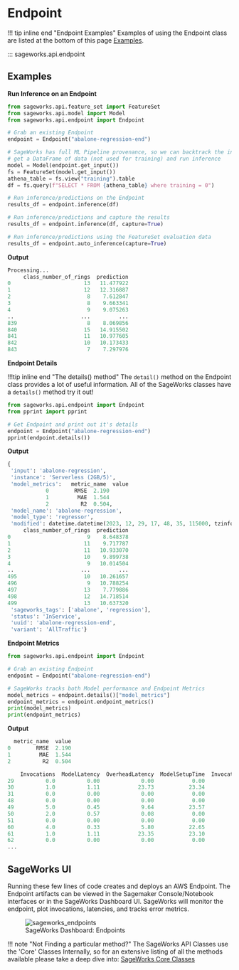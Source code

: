 # Endpoint

!!! tip inline end "Endpoint Examples"
    Examples of using the Endpoint class are listed at the bottom of this page [Examples](#examples).
    
::: sageworks.api.endpoint


## Examples

**Run Inference on an Endpoint**

```py title="endpoint_inference.py"
from sageworks.api.feature_set import FeatureSet
from sageworks.api.model import Model
from sageworks.api.endpoint import Endpoint

# Grab an existing Endpoint
endpoint = Endpoint("abalone-regression-end")

# SageWorks has full ML Pipeline provenance, so we can backtrack the inputs,
# get a DataFrame of data (not used for training) and run inference
model = Model(endpoint.get_input())
fs = FeatureSet(model.get_input())
athena_table = fs.view("training").table
df = fs.query(f"SELECT * FROM {athena_table} where training = 0")

# Run inference/predictions on the Endpoint
results_df = endpoint.inference(df)

# Run inference/predictions and capture the results
results_df = endpoint.inference(df, capture=True)

# Run inference/predictions using the FeatureSet evaluation data
results_df = endpoint.auto_inference(capture=True)
```

**Output**

```py
Processing...
     class_number_of_rings  prediction
0                       13   11.477922
1                       12   12.316887
2                        8    7.612847
3                        8    9.663341
4                        9    9.075263
..                     ...         ...
839                      8    8.069856
840                     15   14.915502
841                     11   10.977605
842                     10   10.173433
843                      7    7.297976
```
**Endpoint Details**

!!!tip inline end "The details() method"
    The `detail()` method on the Endpoint class provides a lot of useful information. All of the SageWorks classes have a `details()` method try it out!

```py title="endpoint_details.py"
from sageworks.api.endpoint import Endpoint
from pprint import pprint

# Get Endpoint and print out it's details
endpoint = Endpoint("abalone-regression-end")
pprint(endpoint.details())
```

**Output**

```py
{
 'input': 'abalone-regression',
 'instance': 'Serverless (2GB/5)',
 'model_metrics':   metric_name  value
			0        RMSE  2.190
			1         MAE  1.544
			2          R2  0.504,
 'model_name': 'abalone-regression',
 'model_type': 'regressor',
 'modified': datetime.datetime(2023, 12, 29, 17, 48, 35, 115000, tzinfo=datetime.timezone.utc),
     class_number_of_rings  prediction
0                        9    8.648378
1                       11    9.717787
2                       11   10.933070
3                       10    9.899738
4                        9   10.014504
..                     ...         ...
495                     10   10.261657
496                      9   10.788254
497                     13    7.779886
498                     12   14.718514
499                     13   10.637320
 'sageworks_tags': ['abalone', 'regression'],
 'status': 'InService',
 'uuid': 'abalone-regression-end',
 'variant': 'AllTraffic'}
```

**Endpoint Metrics**

```py title="endpoint_metrics.py"
from sageworks.api.endpoint import Endpoint

# Grab an existing Endpoint
endpoint = Endpoint("abalone-regression-end")

# SageWorks tracks both Model performance and Endpoint Metrics
model_metrics = endpoint.details()["model_metrics"]
endpoint_metrics = endpoint.endpoint_metrics()
print(model_metrics)
print(endpoint_metrics)
```

**Output**

```py
  metric_name  value
0        RMSE  2.190
1         MAE  1.544
2          R2  0.504

    Invocations  ModelLatency  OverheadLatency  ModelSetupTime  Invocation5XXErrors
29          0.0          0.00             0.00            0.00                  0.0
30          1.0          1.11            23.73           23.34                  0.0
31          0.0          0.00             0.00            0.00                  0.0
48          0.0          0.00             0.00            0.00                  0.0
49          5.0          0.45             9.64           23.57                  0.0
50          2.0          0.57             0.08            0.00                  0.0
51          0.0          0.00             0.00            0.00                  0.0
60          4.0          0.33             5.80           22.65                  0.0
61          1.0          1.11            23.35           23.10                  0.0
62          0.0          0.00             0.00            0.00                  0.0
...
```


## SageWorks UI
Running these few lines of code creates and deploys an AWS Endpoint. The Endpoint artifacts can be viewed in the Sagemaker Console/Notebook interfaces or in the SageWorks Dashboard UI. SageWorks will monitor the endpoint, plot invocations, latencies, and tracks error metrics.

<figure>
<img alt="sageworks_endpoints" src="https://github.com/SuperCowPowers/sageworks/assets/4806709/b5eab741-2c23-4c5e-9495-15fd3ea8155c">
<figcaption>SageWorks Dashboard: Endpoints</figcaption>
</figure>


!!! note "Not Finding a particular method?"
    The SageWorks API Classes use the 'Core' Classes Internally, so for an extensive listing of all the methods available please take a deep dive into: [SageWorks Core Classes](../core_classes/overview.md)
